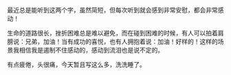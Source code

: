 最近总是能听到这两个字，虽然简短，但每次听到就会感到非常安慰，都会非常感动！

 

生命的道路很长，挫折困难总是难以避免，而在碰到困难的时候，有人可以拍着肩膀说：兄弟，加油！当有成功的喜悦，也有人拥抱着说：加油！好样的！这样的场景我相信我是遏制不住感动的，感动到流泪也是说不定的。

 

有点疲倦，头很痛，今天暂且写这么多，洗洗睡了。